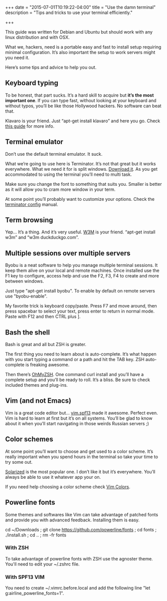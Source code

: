 +++
date = "2015-07-01T10:19:22-04:00"
title = "Use the damn terminal"
description = "Tips and tricks to use your terminal efficiently."

+++

This guide was written for Debian and Ubuntu but should work with any linux distribution and with OSX.

What we, hackers, need is a portable easy and fast to install setup requiring minimal configuration. It’s also important the setup to work servers might you need it.

Here’s some tips and advice to help you out.

## Keyboard typing

To be honest, that part sucks. It’s a hard skill to acquire but **it’s the most important one**. If you can type fast, without looking at your keyboard and without typos, you’ll be like those Hollywood hackers. No software can beat that.

Klavaro is your friend. Just “apt-get install klavaro” and here you go. Check [this guide](http://www.hecticgeek.com/2011/10/a-typing-tutor-for-ubuntu-linux-klavaro/) for more info.

## Terminal emulator

Don’t use the default terminal emulator. It suck.

What we’re going to use here is Terminator. It’s not that great but it works everywhere. What we need it for is split windows. [Download it](http://gnometerminator.blogspot.ca/p/introduction.html). As you get accommodated to using the terminal you’ll need to multi task.

Make sure you change the font to something that suits you. Smaller is better as it will allow you to cram more window in your term.

At some point you’ll probably want to customize your options. Check the [terminator config](http://linux.die.net/man/5/terminator_config) manual.

## Term browsing

Yep... It’s a thing. And it’s very useful. [W3M](http://w3m.sourceforge.net/) is your friend. “apt-get install w3m” and “w3m duckduckgo.com”.

## Multiple sessions over multiple servers

Byobu is a neat software to help you manage multiple terminal sessions. It keep them alive on your local and remote machines. Once installed use the F1 key to configure, access help and use the F2, F3, F4 to create and more between windows.

Just type "apt-get install byobu". To enable by default on remote servers use "byobu-enable".

My favorite trick is keyboard copy/paste. Press F7 and move around, then press spacebar to select your text, press enter to return in normal mode. Paste with F12 and then CTRL plus ].

## Bash the shell

Bash is great and all but ZSH is greater.

The first thing you need to learn about is auto-complete. It’s what happen with you start typing a command or a path and hit the TAB key. ZSH auto-complete is freaking awesome.

Then there’s [OhMyZSH](http://ohmyz.sh). One command curl install and you’ll have a complete setup and you’ll be ready to roll. It’s a bliss. Be sure to check included themes and plug-ins.

## Vim (and not Emacs)

Vim is a great code editor but... [vim.spf13](http://vim.spf3.com) made it awesome. Perfect even. Vim is hard to learn at first but it’s on all systems. You’ll be glad to know about it when you’ll start navigating in those weirds Russian servers ;)

## Color schemes

At some point you’ll want to choose and get used to a color scheme. It’s really important when you spend hours in the terminal so take your time to try some out.

[Solarized](http://ethanschoonover.com/solarized) is the most popular one. I don’t like it but it’s everywhere. You’ll always be able to use it whatever app your on.

If you need help choosing a color scheme check [Vim Colors](https://vimcolors.com).

## Powerline fonts

Some themes and softwares like Vim can take advantage of patched fonts and provide you with advanced feedback. Installing them is easy.

cd ~/Downloads ; git clone https://github.com/powerline/fonts ; cd fonts ; ./install.sh ; cd .. ; rm -fr fonts

### With ZSH

To take advantage of powerline fonts with ZSH use the agnoster theme. You'll need to edit your ~/.zshrc file.

### With SPF13 VIM

You need to create ~/.vimrc.before.local and add the following line "let g:airline_powerline_fonts=1".
